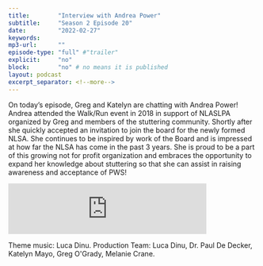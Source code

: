 ```yaml
---
title:        "Interview with Andrea Power"
subtitle:     "Season 2 Episode 20"
date:         "2022-02-27"
keywords:
mp3-url:      ""
episode-type: "full" #"trailer"
explicit:     "no"
block:        "no" # no means it is published
layout: podcast
excerpt_separator: <!--more-->
---
```

On today’s episode, Greg and Katelyn are chatting with Andrea Power! Andrea attended the Walk/Run event in 2018 in support of NLASLPA organized by Greg and members of the stuttering community. Shortly after she quickly accepted an invitation to join the board for the newly formed NLSA.
She continues to be inspired by work of the Board and is impressed at how far the NLSA has come in the past 3 years. She is proud to be a part of this growing not for profit organization and embraces the opportunity to expand her knowledge about stuttering so that she can assist in raising awareness and acceptance of PWS!


<iframe src="https://anchor.fm/katelyn-mayo/embed/episodes/Interview-with-Andrea-Power-e1f09d6" height="102px" width="400px" frameborder="0" scrolling="no"></iframe>

Theme music: Luca Dinu. Production Team: Luca Dinu, Dr. Paul De Decker, Katelyn Mayo, Greg O'Grady, Melanie Crane.
